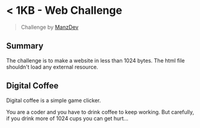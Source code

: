 # < 1KB - Web Challenge

> Challenge by [ManzDev](https://github.com/ManzDev)

## Summary

The challenge is to make a website in less than 1024 bytes. The html
file shouldn't load any external resource.

## Digital Coffee

Digital coffee is a simple game clicker.

You are a coder and you have to drink coffee to keep working. But
carefully, if you drink more of 1024 cups you can get hurt...


